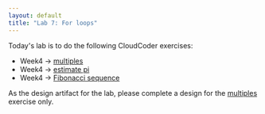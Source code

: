```yaml
---
layout: default
title: "Lab 7: For loops"
---
```


Today's lab is to do the following CloudCoder exercises:

* Week4 &rarr; [multiples](https://cs.ycp.edu/cloudcoder/#exercise?c=19,p=1027)
* Week4 &rarr; [estimate pi](https://cs.ycp.edu/cloudcoder/#exercise?c=19,p=1028)
* Week4 &rarr; [Fibonacci sequence](https://cs.ycp.edu/cloudcoder/#exercise?c=19,p=1029)

As the design artifact for the lab, please complete a design for the [multiples](https://cs.ycp.edu/cloudcoder/#exercise?c=15,p=514) exercise only.
